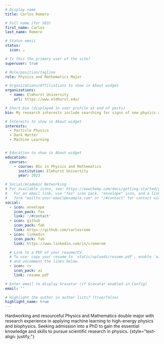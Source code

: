 ```yaml
---
# Display name
title: Carlos Romero

# Full name (for SEO)
first_name: Carlos
last_name: Romero

# Status emoji
status:
  icon: ☕️

# Is this the primary user of the site?
superuser: true

# Role/position/tagline
role: Physics and Mathematics Major

# Organizations/Affiliations to show in About widget
organizations:
  - name: Elmhurst University
    url: https://www.elmhurst.edu/

# Short bio (displayed in user profile at end of posts)
bio: My research interests include searching for signs of new physics and machine learning applications to high-energy physics.

# Interests to show in About widget
interests:
  - Particle Physics
  - Dark Matter
  - Machine Learning


# Education to show in About widget
education:
  courses:
    - course: BSc in Physics and Mathematics
      institution: Elmhurst University
      year: 2023

# Social/Academic Networking
# For available icons, see: https://wowchemy.com/docs/getting-started/page-builder/#icons
#   For an email link, use "fas" icon pack, "envelope" icon, and a link in the
#   form "mailto:your-email@example.com" or "/#contact" for contact widget.
social:
  - icon: envelope
    icon_pack: fas
    link: '/#contact'
  - icon: github
    icon_pack: fab
    link: https://github.com/carlosrome
  - icon: linkedin
    icon_pack: fab
    link: https://www.linkedin.com/in/cromerom

  # Link to a PDF of your resume/CV.
  # To use: copy your resume to `static/uploads/resume.pdf`, enable `ai` icons in `params.yaml`,
  # and uncomment the lines below.
  - icon: cv
    icon_pack: ai
    link: resume.pdf

# Enter email to display Gravatar (if Gravatar enabled in Config)
email: ''

# Highlight the author in author lists? (true/false)
highlight_name: true
---
```


Hardworking and resourceful Physics and Mathematics double major with research experience in applying machine learning to high-energy physics and biophysics. Seeking admission into a PhD to gain the essential knowledge and skills to pursue scientific research in physics.
{style="text-align: justify;"}
